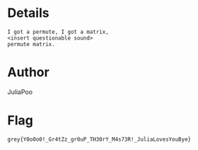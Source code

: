 # Details

```
I got a permute, I got a matrix,
<insert questionable sound>
permute matrix.
```
# Author

JuliaPoo

# Flag

`grey{Y0o0o0!_Gr4tZz_gr0uP_TH30rY_M4s73R!_JuliaLovesYouBye}`
